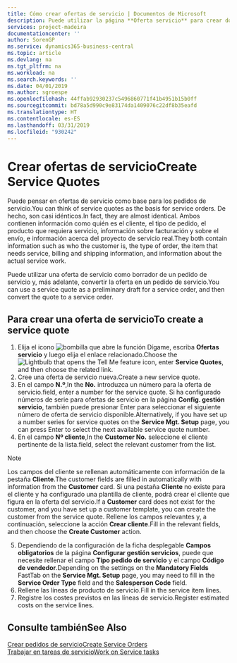 ```yaml
---
title: Cómo crear ofertas de servicio | Documentos de Microsoft
description: Puede utilizar la página **Oferta servicio** para crear documentos en los que se introduce información acerca de un servicio, como reparación y mantenimiento, de productos de servicio a solicitud del cliente. Puede utilizar una oferta de servicio como borrador de un pedido de servicio y, más adelante, convertir la oferta en un pedido de servicio.
services: project-madeira
documentationcenter: ''
author: SorenGP
ms.service: dynamics365-business-central
ms.topic: article
ms.devlang: na
ms.tgt_pltfrm: na
ms.workload: na
ms.search.keywords: ''
ms.date: 04/01/2019
ms.author: sgroespe
ms.openlocfilehash: 44ffab92930237c5496860771f41b4951b15b0ff
ms.sourcegitcommit: bd78a5d990c9e83174da1409076c22df8b35eafd
ms.translationtype: HT
ms.contentlocale: es-ES
ms.lasthandoff: 03/31/2019
ms.locfileid: "930242"
---
```

# <a name="create-service-quotes"></a><span data-ttu-id="a5acc-104">Crear ofertas de servicio</span><span class="sxs-lookup"><span data-stu-id="a5acc-104">Create Service Quotes</span></span>
<span data-ttu-id="a5acc-105">Puede pensar en ofertas de servicio como base para los pedidos de servicio.</span><span class="sxs-lookup"><span data-stu-id="a5acc-105">You can think of service quotes as the basis for service orders.</span></span> <span data-ttu-id="a5acc-106">De hecho, son casi idénticos.</span><span class="sxs-lookup"><span data-stu-id="a5acc-106">In fact, they are almost identical.</span></span> <span data-ttu-id="a5acc-107">Ambos contienen información como quién es el cliente, el tipo de pedido, el producto que requiera servicio, información sobre facturación y sobre el envío, e información acerca del proyecto de servicio real.</span><span class="sxs-lookup"><span data-stu-id="a5acc-107">They both contain information such as who the customer is, the type of order, the item that needs service, billing and shipping information, and information about the actual service work.</span></span>
 
<span data-ttu-id="a5acc-108">Puede utilizar una oferta de servicio como borrador de un pedido de servicio y, más adelante, convertir la oferta en un pedido de servicio.</span><span class="sxs-lookup"><span data-stu-id="a5acc-108">You can use a service quote as a preliminary draft for a service order, and then convert the quote to a service order.</span></span>  
  
## <a name="to-create-a-service-quote"></a><span data-ttu-id="a5acc-109">Para crear una oferta de servicio</span><span class="sxs-lookup"><span data-stu-id="a5acc-109">To create a service quote</span></span>  
1. <span data-ttu-id="a5acc-110">Elija el icono ![bombilla que abre la función Dígame](media/ui-search/search_small.png "Dígame que desea hacer"), escriba **Ofertas servicio** y luego elija el enlace relacionado.</span><span class="sxs-lookup"><span data-stu-id="a5acc-110">Choose the ![Lightbulb that opens the Tell Me feature](media/ui-search/search_small.png "Tell me what you want to do") icon, enter **Service Quotes**, and then choose the related link.</span></span>  
2. <span data-ttu-id="a5acc-111">Cree una oferta de servicio nueva.</span><span class="sxs-lookup"><span data-stu-id="a5acc-111">Create a new service quote.</span></span>  
3. <span data-ttu-id="a5acc-112">En el campo **N.º**,</span><span class="sxs-lookup"><span data-stu-id="a5acc-112">In the **No.**</span></span> <span data-ttu-id="a5acc-113">introduzca un número para la oferta de servicio.</span><span class="sxs-lookup"><span data-stu-id="a5acc-113">field, enter a number for the service quote.</span></span> <span data-ttu-id="a5acc-114">Si ha configurado números de serie para ofertas de servicio en la página **Config. gestión servicio**, también puede presionar Enter para seleccionar el siguiente número de oferta de servicio disponible.</span><span class="sxs-lookup"><span data-stu-id="a5acc-114">Alternatively, if you have set up a number series for service quotes on the **Service Mgt. Setup** page, you can press Enter to select the next available service quote number.</span></span>  
4. <span data-ttu-id="a5acc-115">En el campo **Nº cliente**,</span><span class="sxs-lookup"><span data-stu-id="a5acc-115">In the **Customer No.**</span></span>  <span data-ttu-id="a5acc-116">seleccione el cliente pertinente de la lista.</span><span class="sxs-lookup"><span data-stu-id="a5acc-116">field, select the relevant customer from the list.</span></span>  

  > [!Note]  
  >  <span data-ttu-id="a5acc-117">Los campos del cliente se rellenan automáticamente con información de la pestaña **Cliente**.</span><span class="sxs-lookup"><span data-stu-id="a5acc-117">The customer fields are filled in automatically with information from the **Customer** card.</span></span> <span data-ttu-id="a5acc-118">Si una pestaña **Cliente** no existe para el cliente y ha configurado una plantilla de cliente, podrá crear el cliente que figura en la oferta del servicio.</span><span class="sxs-lookup"><span data-stu-id="a5acc-118">If a **Customer** card does not exist for the customer, and you have set up a customer template, you can create the customer from the service quote.</span></span> <span data-ttu-id="a5acc-119">Rellene los campos relevantes y, a continuación, seleccione la acción **Crear cliente**.</span><span class="sxs-lookup"><span data-stu-id="a5acc-119">Fill in the relevant fields, and then choose the **Create Customer** action.</span></span>  
  
5. <span data-ttu-id="a5acc-120">Dependiendo de la configuración de la ficha desplegable **Campos obligatorios** de la página **Configurar gestión servicios**, puede que necesite rellenar el campo **Tipo pedido de servicio** y el campo **Código de vendedor**.</span><span class="sxs-lookup"><span data-stu-id="a5acc-120">Depending on the settings on the **Mandatory Fields** FastTab on the **Service Mgt. Setup** page, you may need to fill in the **Service Order Type** field and the **Salesperson Code** field.</span></span>  
6. <span data-ttu-id="a5acc-121">Rellene las líneas de producto de servicio.</span><span class="sxs-lookup"><span data-stu-id="a5acc-121">Fill in the service item lines.</span></span>  
7. <span data-ttu-id="a5acc-122">Registre los costes previstos en las líneas de servicio.</span><span class="sxs-lookup"><span data-stu-id="a5acc-122">Register estimated costs on the service lines.</span></span>  
  
## <a name="see-also"></a><span data-ttu-id="a5acc-123">Consulte también</span><span class="sxs-lookup"><span data-stu-id="a5acc-123">See Also</span></span>  
[<span data-ttu-id="a5acc-124">Crear pedidos de servicio</span><span class="sxs-lookup"><span data-stu-id="a5acc-124">Create Service Orders</span></span>](service-how-to-create-service-orders.md)  
[<span data-ttu-id="a5acc-125">Trabajar en tareas de servicio</span><span class="sxs-lookup"><span data-stu-id="a5acc-125">Work on Service tasks</span></span>](service-how-to-work-on-service-tasks.md)  

 